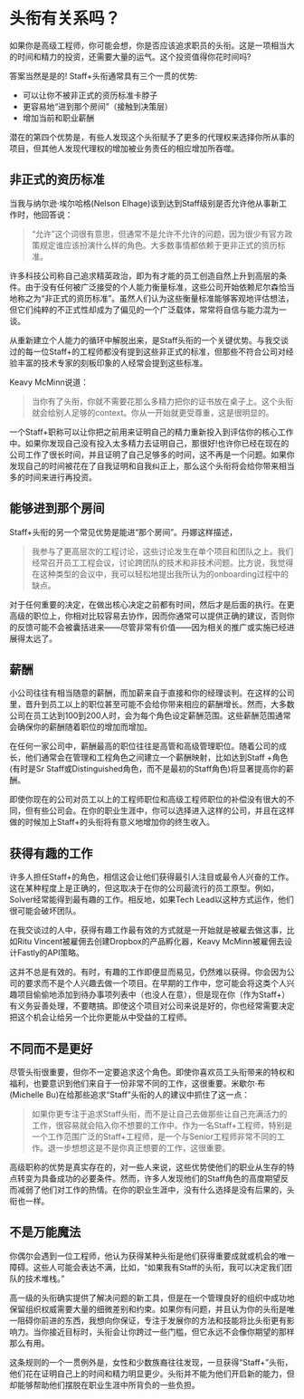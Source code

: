 # 头衔有关系吗？

如果你是高级工程师，你可能会想，你是否应该追求职员的头衔。这是一项相当大的时间和精力的投资，还需要大量的运气。这个投资值得你花时间吗?

答案当然是是的! Staff+头衔通常具有三个一贯的优势:

* 可以让你不被非正式的资历标准卡脖子
* 更容易地“进到那个房间”（接触到决策层）
* 增加当前和职业薪酬

潜在的第四个优势是，有些人发现这个头衔赋予了更多的代理权来选择你所从事的项目，但其他人发现代理权的增加被业务责任的相应增加所吞噬。

## 非正式的资历标准

当我与纳尔逊·埃尔哈格\(Nelson Elhage\)谈到达到Staff级别是否允许他从事新工作时，他回答说：

> “允许”这个词很有意思，但通常不是允许不允许的问题，因为很少有官方政策规定谁应该扮演什么样的角色。大多数事情都依赖于更非正式的资历标准。

 许多科技公司称自己追求精英政治，即为有才能的员工创造自然上升到高层的条件。由于没有任何被广泛接受的个人能力衡量标准，这些公司开始依赖尼尔森恰当地称之为“非正式的资历标准”。虽然人们认为这些衡量标准能够客观地评估想法，但它们纯粹的不正式性却成为了偏见的一个广泛载体，常常将自信与能力混为一谈。 

从重新建立个人能力的循环中解脱出来，是Staff头衔的一个关键优势。与我交谈过的每一位Staff+的工程师都没有提到这些非正式的标准，但那些不符合公司对经验丰富的技术专家的刻板印象的人经常会提到这些标准。

 Keavy McMinn说道：

> 当你有了头衔，你就不需要花那么多精力把你的证书放在桌子上。这个头衔就会给别人足够的context。你从一开始就更受尊重，这是很明显的。

一个Staff+职称可以让你把之前用来证明自己的精力重新投入到评估你的核心工作中。如果你发现自己没有投入太多精力去证明自己，那很好!也许你已经在现在的公司工作了很长时间，并且证明了自己足够多的时间，这不再是一个问题。如果你发现自己的时间被花在了自我证明和自我纠正上，那么这个头衔将会给你带来相当多的时间来进行再投资。

## 能够进到那个房间

Staff+头衔的另一个常见优势是能进“那个房间”。丹娜这样描述，

> 我参与了更高层次的工程讨论，这些讨论发生在单个项目和团队之上。我们经常召开员工工程会议，讨论跨团队的技术和非技术问题。比方说，我觉得在这种类型的会议中，我可以轻松地提出我所认为的onboarding过程中的缺点。

对于任何重要的决定，在做出核心决定之前都有时间，然后才是后面的执行。在更高级的职位上，你相对比较容易去协作，因而你通常可以提供正确的建议，否则你的反馈可能不会被囊括进来——尽管非常有价值——因为相关的推广或实施已经进展得太远了。

## 薪酬

小公司往往有相当随意的薪酬，而加薪来自于直接和你的经理谈判。在这样的公司里，晋升到员工以上的职位甚至可能不会给你带来相应的薪酬增长。然而，大多数公司在员工达到100到200人时，会为每个角色设定薪酬范围。这些薪酬范围通常会确保你的薪酬随着职位的增加而增加。

在任何一家公司中，薪酬最高的职位往往是高管和高级管理职位。随着公司的成长，他们通常会在管理和工程角色之间建立一个薪酬映射，比如达到Staff +角色\(有时是Sr Staff或Distinguished角色，而不是最初的Staff角色\)将显著提高你的薪酬。

即使你现在的公司对员工以上的工程师职位和高级工程师职位的补偿没有很大的不同，但有些公司会。在你的职业生涯中，你可以选择进入这样的公司，并且在这样做的时候加上Staff+的头衔将有意义地增加你的终生收入。

## 获得有趣的工作

许多人担任Staff+的角色，相信这会让他们获得最引人注目或最令人兴奋的工作。这在某种程度上是正确的，但这取决于在你的公司最流行的员工原型。例如，Solver经常能得到最有趣的工作。相反地，如果Tech Lead以这种方式运作，他们很可能会破坏团队。

在我交谈过的人中，获得有趣工作最有效的方式就是一开始就是被雇去做这事，比如Ritu Vincent被雇佣去创建Dropbox的产品孵化器，Keavy McMinn被雇佣去设计Fastly的API策略。

这并不总是有效的。有时，有趣的工作即便显而易见，仍然难以获得。你会因为公司的要求而不是个人兴趣去做一个项目。在早期的工作中，您可能会将这类个人兴趣项目偷偷地添加到待办事项列表中（也没人在意），但是现在你（作为Staff+）有义务妥善处理，不要瞎搞。即使这个项目对公司来说是好的，你也经常需要决定把这个机会让给另一个比你更能从中受益的工程师。

## 不同而不是更好

尽管头衔很重要，但你不一定要追求这个角色。即使你喜欢员工头衔带来的特权和福利，也要意识到他们来自于一份非常不同的工作，这很重要。米歇尔·布\(Michelle Bu\)在给那些追求“Staff”头衔的人的建议中抓住了这一点：

> 如果你更专注于追求Staff头衔，而不是让自己去做那些让自己充满活力的工作，很容易就会陷入你不想要的工作中。作为一名Staff+工程师，特别是一个工作范围广泛的Staff+工程师，是一个与Senior工程师非常不同的工作。退一步想想这是不是你真正想要的工作，这很重要。

高级职称的优势是真实存在的，对一些人来说，这些优势使他们的职业从生存的特点转变为具备成功的必要条件。然而，许多人发现他们的Staff角色的高度期望反而减弱了他们对工作的热情。在你的职业生涯中，没有什么选择是没有后果的，头衔也一样。

## 不是万能魔法

你偶尔会遇到一位工程师，他认为获得某种头衔是他们获得重要成就或机会的唯一障碍。这些人可能会表达不满，比如，“如果我有Staff的头衔，我可以决定我们团队的技术堆栈。”

高一级的头衔确实提供了解决问题的新工具，但是在一个管理良好的组织中成功地保留组织权威需要大量的细微差别和约束。如果你有问题，并且认为你的头衔是唯一阻碍你前进的东西，我想向你保证，专注于发展你的方法和技能将比头衔更有影响力。当你接近目标时，头衔会让你跨过一些门槛，但它永远不会像你期望的那样那么有用。

这条规则的一个一贯例外是，女性和少数族裔往往发现，一旦获得“Staff+”头衔，他们花在证明自己上的时间和精力明显更少。头衔并不能为他们开启新的能力，但却能够帮助他们摆脱在职业生涯中所背负的一些负担。

